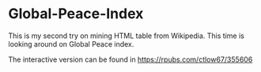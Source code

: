 # Global-Peace-Index

This is my second try on mining HTML table from Wikipedia. This time is looking around on Global Peace index.

The interactive version can be found in https://rpubs.com/ctlow67/355606
